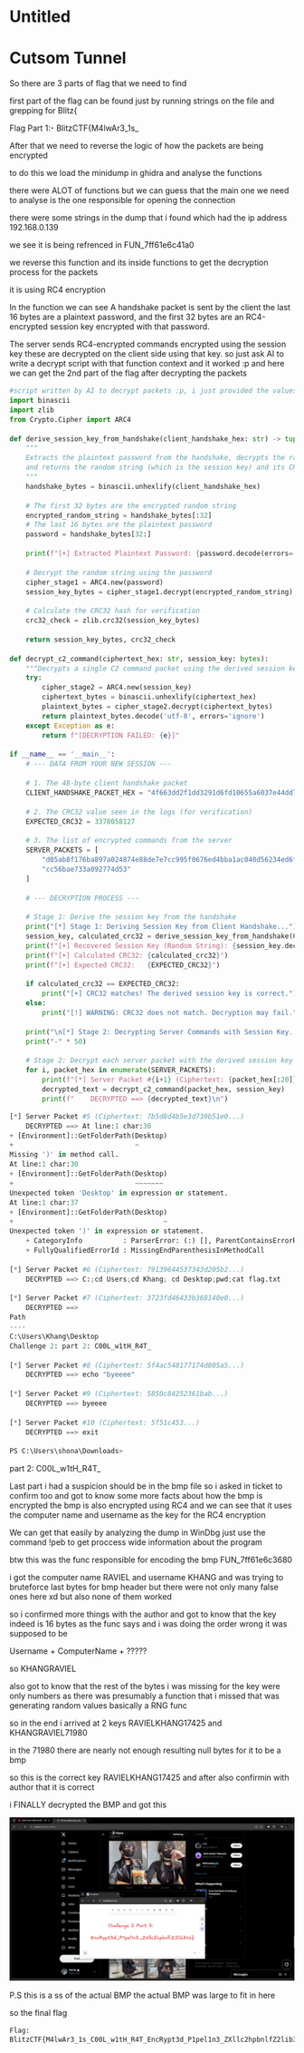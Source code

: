 # Untitled

# Cutsom Tunnel

So there are 3 parts of flag that we need to find

first part of the flag can be found just by running strings on the file and grepping for Blitz{

Flag Part 1:- BlitzCTF{M4lwAr3_1s_

After that we need to reverse the logic of how the packets are being encrypted

to do this we load the minidump in ghidra and analyse the functions 

there were ALOT of functions but we can guess that the main one we need to analyse is the one responsible for opening the connection

there were some strings in the dump that i found which had the ip address 192.168.0.139

we see it is being refrenced in FUN_7ff61e6c41a0

we reverse this function and its inside functions to get the decryption process for the packets

it is using RC4 encryption 

In the function we can see
A handshake packet is sent by the client the last 16 bytes are a plaintext password, and the first 32 bytes are an RC4-encrypted session key encrypted with that password.

The server sends RC4-encrypted commands encrypted using the session key these are decrypted on the client side using that key.
so just ask AI to write a decrypt script with that function context and it worked :p and here we can get the 2nd part of the flag after decrypting the packets

```python
#script written by AI to decrypt packets :p, i just provided the values from the packets directly cuz lol
import binascii
import zlib
from Crypto.Cipher import ARC4

def derive_session_key_from_handshake(client_handshake_hex: str) -> tuple[bytes, int]:
    """
    Extracts the plaintext password from the handshake, decrypts the random string,
    and returns the random string (which is the session key) and its CRC32 hash for verification.
    """
    handshake_bytes = binascii.unhexlify(client_handshake_hex)
    
    # The first 32 bytes are the encrypted random string
    encrypted_random_string = handshake_bytes[:32]
    # The last 16 bytes are the plaintext password
    password = handshake_bytes[32:]
    
    print(f"[+] Extracted Plaintext Password: {password.decode(errors='ignore')}")

    # Decrypt the random string using the password
    cipher_stage1 = ARC4.new(password)
    session_key_bytes = cipher_stage1.decrypt(encrypted_random_string)
    
    # Calculate the CRC32 hash for verification
    crc32_check = zlib.crc32(session_key_bytes)

    return session_key_bytes, crc32_check

def decrypt_c2_command(ciphertext_hex: str, session_key: bytes):
    """Decrypts a single C2 command packet using the derived session key."""
    try:
        cipher_stage2 = ARC4.new(session_key)
        ciphertext_bytes = binascii.unhexlify(ciphertext_hex)
        plaintext_bytes = cipher_stage2.decrypt(ciphertext_bytes)
        return plaintext_bytes.decode('utf-8', errors='ignore')
    except Exception as e:
        return f"[DECRYPTION FAILED: {e}]"

if __name__ == '__main__':
    # --- DATA FROM YOUR NEW SESSION ---
    
    # 1. The 48-byte client handshake packet
    CLIENT_HANDSHAKE_PACKET_HEX = "4f663dd2f1dd3291d6fd10655a6037e44dd7e7892a7a30d728bf27531c1fe2635147205f4d31656b316e6f71315a6546"
    
    # 2. The CRC32 value seen in the logs (for verification)
    EXPECTED_CRC32 = 3378058127

    # 3. The list of encrypted commands from the server
    SERVER_PACKETS = [
        "d05ab8f176ba897a024874e88de7e7cc995f0676ed4bba1ac040d56234ed6f33b0f67e8c3d86a501bfe1b5",
        "cc56bae733a092774d53"
    ]

    # --- DECRYPTION PROCESS ---
    
    # Stage 1: Derive the session key from the handshake
    print("[*] Stage 1: Deriving Session Key from Client Handshake...")
    session_key, calculated_crc32 = derive_session_key_from_handshake(CLIENT_HANDSHAKE_PACKET_HEX)
    print(f"[+] Recovered Session Key (Random String): {session_key.decode(errors='ignore')}")
    print(f"[+] Calculated CRC32: {calculated_crc32}")
    print(f"[+] Expected CRC32:   {EXPECTED_CRC32}")
    
    if calculated_crc32 == EXPECTED_CRC32:
        print("[+] CRC32 matches! The derived session key is correct.")
    else:
        print("[!] WARNING: CRC32 does not match. Decryption may fail.")
    
    print("\n[*] Stage 2: Decrypting Server Commands with Session Key...")
    print("-" * 50)

    # Stage 2: Decrypt each server packet with the derived session key
    for i, packet_hex in enumerate(SERVER_PACKETS):
        print(f"[*] Server Packet #{i+1} (Ciphertext: {packet_hex[:20]}...)")
        decrypted_text = decrypt_c2_command(packet_hex, session_key)
        print(f"    DECRYPTED ==> {decrypted_text}\n")
```

```python
[*] Server Packet #5 (Ciphertext: 7b5d8d4b5e3d739b51e0...)
    DECRYPTED ==> At line:1 char:30
+ [Environment]::GetFolderPath(Desktop)
+                              ~
Missing ')' in method call.
At line:1 char:30
+ [Environment]::GetFolderPath(Desktop)
+                              ~~~~~~~
Unexpected token 'Desktop' in expression or statement.
At line:1 char:37
+ [Environment]::GetFolderPath(Desktop)
+                                     ~
Unexpected token ')' in expression or statement.
    + CategoryInfo          : ParserError: (:) [], ParentContainsErrorRecordException
    + FullyQualifiedErrorId : MissingEndParenthesisInMethodCall

[*] Server Packet #6 (Ciphertext: 79139644537343d205b2...)
    DECRYPTED ==> C:;cd Users;cd Khang; cd Desktop;pwd;cat flag.txt

[*] Server Packet #7 (Ciphertext: 3723fd46433b368140e0...)
    DECRYPTED ==>
Path
----
C:\Users\Khang\Desktop
Challenge 2: part 2: C00L_w1tH_R4T_

[*] Server Packet #8 (Ciphertext: 5f4ac548177174d805a5...)
    DECRYPTED ==> echo "byeeee"

[*] Server Packet #9 (Ciphertext: 5850c84252361bab...)
    DECRYPTED ==> byeeee

[*] Server Packet #10 (Ciphertext: 5f51c453...)
    DECRYPTED ==> exit

PS C:\Users\shona\Downloads> 

```

part 2: C00L_w1tH_R4T_

Last part i had a suspicion should be in the bmp file so i asked in ticket to confirm too and got to know some more facts about how the bmp is encrypted
the bmp is also encrypted using RC4 and we can see that it uses the computer name and username as the key for the RC4 encryption

We can get that easily by analyzing the dump in WinDbg just use the command !peb to get proccess wide information about the program

btw this was the func responsible for encoding the bmp FUN_7ff61e6c3680

i got the computer name RAVIEL and username KHANG and was trying to bruteforce last bytes for bmp header but there were not only many false ones here xd but also none of them worked

so i confirmed more things with the author and got to know that the key indeed is 16 bytes as the func says and i was doing the order wrong it was supposed to be

Username + ComputerName + ?????

so KHANGRAVIEL<bytes>

also got to know that the rest of the bytes i was missing for the key were only numbers as there was presumably a function that i missed that was generating random values basically a RNG func

so in the end i arrived at 2 keys RAVIELKHANG17425 and KHANGRAVIEL71980

in the 71980 there are nearly not enough resulting null bytes for it to be a bmp

so this is the correct key RAVIELKHANG17425 and after also confirmin with author that it is correct

i FINALLY decrypted the BMP and got this

![image.png](image.png)

P.S this is a ss of the actual BMP the actual BMP was large to fit in here

so the final flag

```
Flag: BlitzCTF{M4lwAr3_1s_C00L_w1tH_R4T_EncRypt3d_P1pel1n3_ZXllc2hpbnlfZ2lib3Vz}
```